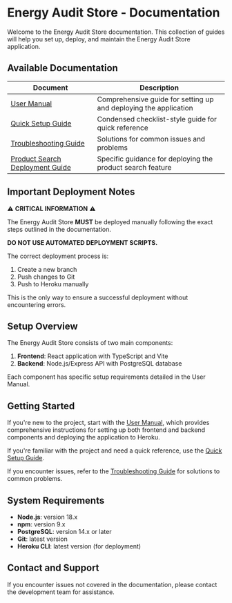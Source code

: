 # Energy Audit Store - Documentation

Welcome to the Energy Audit Store documentation. This collection of guides will help you set up, deploy, and maintain the Energy Audit Store application.

## Available Documentation

| Document | Description |
|----------|-------------|
| [User Manual](USER_MANUAL.md) | Comprehensive guide for setting up and deploying the application |
| [Quick Setup Guide](QUICK_SETUP_GUIDE.md) | Condensed checklist-style guide for quick reference |
| [Troubleshooting Guide](TROUBLESHOOTING_GUIDE.md) | Solutions for common issues and problems |
| [Product Search Deployment Guide](PRODUCT_SEARCH_DEPLOYMENT_GUIDE.md) | Specific guidance for deploying the product search feature |

## Important Deployment Notes

⚠️ **CRITICAL INFORMATION** ⚠️

The Energy Audit Store **MUST** be deployed manually following the exact steps outlined in the documentation. 

**DO NOT USE AUTOMATED DEPLOYMENT SCRIPTS.** 

The correct deployment process is:
1. Create a new branch
2. Push changes to Git
3. Push to Heroku manually

This is the only way to ensure a successful deployment without encountering errors.

## Setup Overview

The Energy Audit Store consists of two main components:

1. **Frontend**: React application with TypeScript and Vite
2. **Backend**: Node.js/Express API with PostgreSQL database

Each component has specific setup requirements detailed in the User Manual.

## Getting Started

If you're new to the project, start with the [User Manual](USER_MANUAL.md), which provides comprehensive instructions for setting up both frontend and backend components and deploying the application to Heroku.

If you're familiar with the project and need a quick reference, use the [Quick Setup Guide](QUICK_SETUP_GUIDE.md).

If you encounter issues, refer to the [Troubleshooting Guide](TROUBLESHOOTING_GUIDE.md) for solutions to common problems.

## System Requirements

- **Node.js**: version 18.x
- **npm**: version 9.x
- **PostgreSQL**: version 14.x or later
- **Git**: latest version
- **Heroku CLI**: latest version (for deployment)

## Contact and Support

If you encounter issues not covered in the documentation, please contact the development team for assistance.
